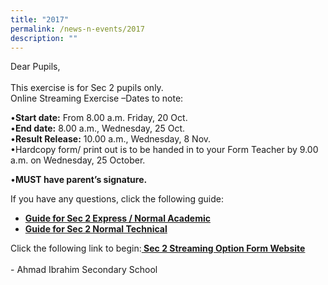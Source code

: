 ```yaml
---
title: "2017"
permalink: /news-n-events/2017
description: ""
---
```

<p>Dear Pupils,<br /><br />This exercise is for Sec 2 pupils only. <br />Online Streaming Exercise &ndash;Dates to note:</p>
<div>&bull;<strong>Start date:</strong>&nbsp;From 8.00 a.m. Friday, 20 Oct.</div>
<div>&bull;<strong>End date:</strong>&nbsp;8.00 a.m., Wednesday, 25 Oct.</div>
<div>&bull;<strong>Result Release:</strong>&nbsp;10.00 a.m., Wednesday, 8 Nov.</div>
<div>&bull;Hardcopy form/ print out&nbsp;is to be&nbsp;handed in&nbsp;to your Form Teacher&nbsp;by 9.00 a.m. on Wednesday, 25 October.</div>
<p>&bull;<strong>MUST have parent&rsquo;s signature.</strong></p>
<p>If you have any questions, click the following guide:</p>
<ul>
<li><strong><a href="/files/Briefing%20for%20Sec%202E%20&%20NA%20Streaming%20Option%20Exercise_2017_sch%20website.pdf" target="_blank" rel="noopener">Guide for Sec 2 Express / Normal Academic</a></strong></li>
<li><strong><a href="/files/Briefing%20for%20Sec%202NT%20Streaming%20Option%20Exercise_2017_sch%20website.pdf" target="_blank" rel="noopener">Guide for Sec 2 Normal Technical</a></strong></li>
</ul>
<p>Click the following link to begin:<strong><a href="http://tinyurl.com/aiss-streamingex" target="">&nbsp;Sec 2 Streaming Option Form Website</a></strong><br /><br />- Ahmad Ibrahim Secondary School</p>

